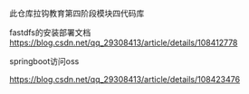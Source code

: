 此仓库拉钩教育第四阶段模块四代码库



fastdfs的安装部署文档
https://blog.csdn.net/qq_29308413/article/details/108412778

springboot访问oss

https://blog.csdn.net/qq_29308413/article/details/108423476